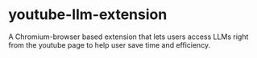 # youtube-llm-extension
A Chromium-browser based extension that lets users access LLMs right from the youtube page to help user save time and efficiency.
